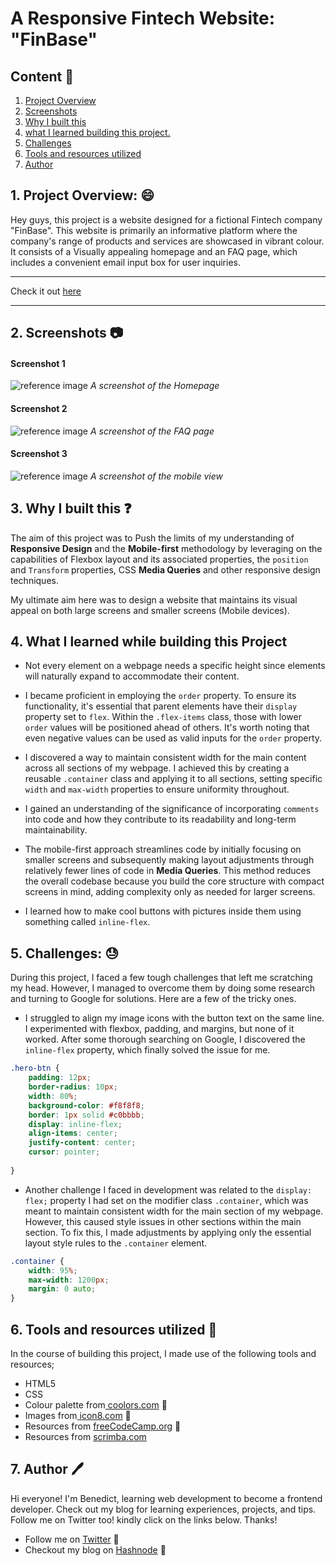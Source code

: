 # A Responsive Fintech Website: "FinBase"

## Content :link:
1. [Project Overview](#1-project-overview-😄)
2. [Screenshots](#2-screenshots-📷)
3. [Why I built this](#3-why-i-built-this-❓)
4. [what I learned building this project.](#4-what-i-learned-while-building-this-project)
5. [Challenges](#5-challenges-😓)
6. [Tools and resources utilized](#6-tools-and-resources-utilized-🔧)
7. [Author](#7-author-🖊️)


## 1. Project Overview: :smile:
Hey guys, this project is a website designed for a fictional Fintech company "FinBase". This website is primarily an informative platform where the company's range of products and services  are showcased in vibrant colour. It consists of a Visually appealing homepage and an FAQ page, which includes a convenient email input box for user inquiries.

***

Check it out [here](https://finbase.netlify.app)

***

## 2. Screenshots :camera:

#### Screenshot 1
![reference image](/img/FinBase%20Website-homepage-full.png)
*A screenshot of the Homepage*


#### Screenshot 2
![reference image](/img/FinBase%20Website-FAQ%20Page.png)
*A screenshot of the FAQ page*

#### Screenshot 3
![reference image](/img/FinBase-mobile.png)
*A screenshot of the mobile view*



## 3. Why I built this :question:
The aim of this project was to Push the limits of my understanding of **Responsive Design** and the **Mobile-first** methodology by leveraging on the capabilities of Flexbox  layout and its associated properties, the `position` and `Transform` properties, CSS **Media Queries** and other responsive design techniques.  
 
My ultimate aim here was to design a website that maintains its visual appeal on both large screens and smaller screens (Mobile devices).

## 4. What I learned while building this Project

- Not every element on a webpage needs a specific height since elements will naturally expand to accommodate their content.

- I became proficient in employing the `order` property. To ensure its functionality, it's essential that parent elements have their `display` property set to `flex`. Within the `.flex-items` class, those with lower `order` values will be positioned ahead of others. It's worth noting that even negative values can be used as valid inputs for the `order` property.

- I discovered a way to maintain consistent width for the main content across all sections of my webpage. I achieved this by creating a reusable `.container` class and applying it to all sections, setting specific `width` and `max-width` properties to ensure uniformity throughout.

- I gained an understanding of the significance of incorporating `comments` into code and how they contribute to its readability and long-term maintainability.

- The mobile-first approach streamlines code by initially focusing on smaller screens and subsequently making layout adjustments through relatively fewer lines of code in **Media Queries**. This method reduces the overall codebase because you build the core structure with compact screens in mind, adding complexity only as needed for larger screens.

-  I learned how to make cool buttons with pictures inside them using something called `inline-flex`.



## 5. Challenges: :sweat:
During this project, I faced a few tough challenges that left me scratching my head. However, I managed to overcome them by doing some research and turning to Google for solutions. Here are a few of the tricky ones.

- I struggled to align my image icons with the button text on the same line. I experimented with flexbox, padding, and margins, but none of it worked. After some thorough searching on Google, I discovered the `inline-flex` property, which finally solved the issue for me.

```css
.hero-btn {
    padding: 12px;
    border-radius: 10px; 
    width: 80%;
    background-color: #f8f8f8;
    border: 1px solid #c0bbbb;
    display: inline-flex;
    align-items: center;
    justify-content: center;
    cursor: pointer;
    
}
```
- Another challenge I faced in development was related to the `display: flex;` property I had set on the modifier class `.container`, which was meant to maintain consistent width for the main section of my webpage. However, this caused style issues in other sections within the main section. To fix this, I made adjustments by applying only the essential layout style rules to the `.container` element.

```css
.container {
    width: 95%;
    max-width: 1200px;
    margin: 0 auto; 
}
```
## 6. Tools and resources utilized :wrench:

In the course of building this project, I made use of the following tools and resources;
- HTML5 
- CSS
- Colour palette from[ coolors.com](https://www.coolors.co/) :link:
- Images from[ icon8.com](https://www.icons8.com/) :link:
- Resources from [freeCodeCamp.org](https://www.freecodecamp.org/) :link:
- Resources from [scrimba.com](https://www.scrimba.com)

## 7. Author :pen:
 
Hi everyone! I'm Benedict, learning web development to become a frontend developer. Check out my blog for learning experiences, projects, and tips. Follow me on Twitter too! 
kindly click on the links below. Thanks!

- Follow me on [Twitter](https://twitter.com/CodewithNtaji) :link:
- Checkout my blog on [Hashnode](https://benneythedev.hashnode.dev/) :book:
